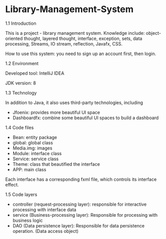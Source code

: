 # Library-Management-System

1.1 Introduction

This is a project - library management system. Knowledge include: object-oriented thought, layered thought, interface, exception, sets, data processing, Streams, IO stream, reflection, Javafx, CSS. 

How to use this system: you need to sign up an account first, then login.

1.2 Environment

Developed tool: IntelliJ IDEA

JDK version: 8


1.3 Technology

In addition to Java, it also uses third-party technologies, including

- Jfoenix: provides more beautiful UI space
- Dashboardfx: combine some beautiful UI spaces to build a dashboard

1.4 Code files

- Bean: entity package
- global: global class
- Media.img: images
- Module: interface class
- Service: service class 
- Theme: class that beautified the interface 
- APP: main class

Each interface has a corresponding fxml file, which controls its interface effect.

1.5 Code layers

- controller (request-processing layer): responsible for interactive processing with interface data
- service (Business-processing layer): Responsible for processing with business logic
- DAO (Data persistence layer): Responsible for data persistence operation. (Data access object)
